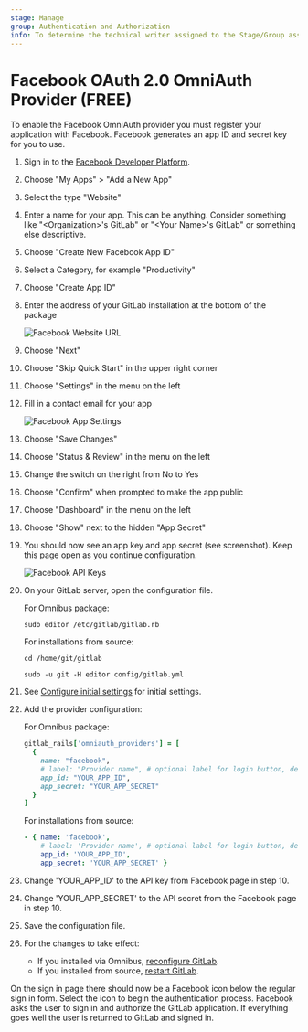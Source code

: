 ```yaml
---
stage: Manage
group: Authentication and Authorization
info: To determine the technical writer assigned to the Stage/Group associated with this page, see https://about.gitlab.com/handbook/product/ux/technical-writing/#assignments
---
```


# Facebook OAuth 2.0 OmniAuth Provider **(FREE)**

To enable the Facebook OmniAuth provider you must register your application with
Facebook. Facebook generates an app ID and secret key for you to use.

1. Sign in to the [Facebook Developer Platform](https://developers.facebook.com/).

1. Choose "My Apps" &gt; "Add a New App"

1. Select the type "Website"

1. Enter a name for your app. This can be anything. Consider something like
   "&lt;Organization&gt;'s GitLab" or "&lt;Your Name&gt;'s GitLab" or something
   else descriptive.

1. Choose "Create New Facebook App ID"

1. Select a Category, for example "Productivity"

1. Choose "Create App ID"

1. Enter the address of your GitLab installation at the bottom of the package

   ![Facebook Website URL](img/facebook_website_url.png)

1. Choose "Next"

1. Choose "Skip Quick Start" in the upper right corner

1. Choose "Settings" in the menu on the left

1. Fill in a contact email for your app

   ![Facebook App Settings](img/facebook_app_settings.png)

1. Choose "Save Changes"

1. Choose "Status & Review" in the menu on the left

1. Change the switch on the right from No to Yes

1. Choose "Confirm" when prompted to make the app public

1. Choose "Dashboard" in the menu on the left

1. Choose "Show" next to the hidden "App Secret"

1. You should now see an app key and app secret (see screenshot). Keep this page
   open as you continue configuration.

   ![Facebook API Keys](img/facebook_api_keys.png)

1. On your GitLab server, open the configuration file.

   For Omnibus package:

   ```shell
   sudo editor /etc/gitlab/gitlab.rb
   ```

   For installations from source:

   ```shell
   cd /home/git/gitlab

   sudo -u git -H editor config/gitlab.yml
   ```

1. See [Configure initial settings](omniauth.md#configure-initial-settings) for initial settings.

1. Add the provider configuration:

   For Omnibus package:

   ```ruby
   gitlab_rails['omniauth_providers'] = [
     {
       name: "facebook",
       # label: "Provider name", # optional label for login button, defaults to "Facebook"
       app_id: "YOUR_APP_ID",
       app_secret: "YOUR_APP_SECRET"
     }
   ]
   ```

   For installations from source:

   ```yaml
   - { name: 'facebook',
       # label: 'Provider name', # optional label for login button, defaults to "Facebook"
       app_id: 'YOUR_APP_ID',
       app_secret: 'YOUR_APP_SECRET' }
   ```

1. Change 'YOUR_APP_ID' to the API key from Facebook page in step 10.

1. Change 'YOUR_APP_SECRET' to the API secret from the Facebook page in step 10.

1. Save the configuration file.

1. For the changes to take effect:
   - If you installed via Omnibus, [reconfigure GitLab](../administration/restart_gitlab.md#omnibus-gitlab-reconfigure).
   - If you installed from source, [restart GitLab](../administration/restart_gitlab.md#installations-from-source).

On the sign in page there should now be a Facebook icon below the regular sign
in form. Select the icon to begin the authentication process. Facebook asks the
user to sign in and authorize the GitLab application. If everything goes well
the user is returned to GitLab and signed in.
